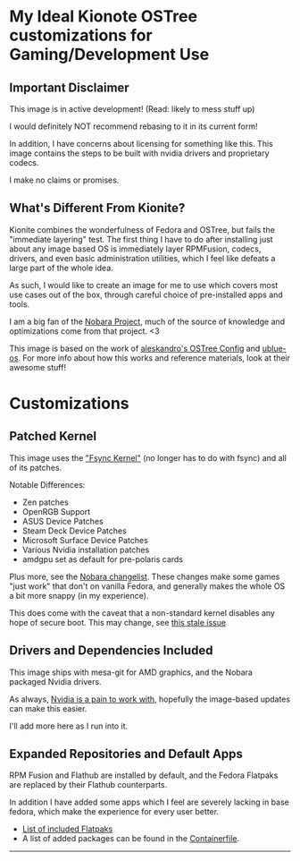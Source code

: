 # My Ideal Kionote OSTree customizations for Gaming/Development Use 

## Important Disclaimer
This image is in active development! (Read: likely to mess stuff up) 

I would definitely NOT recommend rebasing to it in its current form!

In addition, I have concerns about licensing for something like this. This image contains the steps to be built with nvidia drivers and proprietary codecs. 

I make no claims or promises.


## What's Different From Kionite?

Kionite combines the wonderfulness of Fedora and OSTree, but fails the "immediate layering" test. The first thing I have to do after installing just about any image based OS is immediately layer RPMFusion, codecs, drivers, and even basic administration utilities, which I feel like defeats a large part of the whole idea.

As such, I would like to create an image for me to use which covers most use cases out of the box, through careful choice of pre-installed apps and tools.

I am a big fan of the [Nobara Project](https://nobaraproject.org), much of the source of knowledge and optimizations come from that project. <3

This image is based on the work of [aleskandro's OSTree Config](https://github.com/aleskandro/my-ostree-config) and [ublue-os](https://github.com/ublue-os/base). For more info about how this works and reference materials, look at their awesome stuff!

# Customizations

## Patched Kernel
This image uses the ["Fsync Kernel"](https://copr.fedorainfracloud.org/coprs/sentry/kernel-fsync/) (no longer has to do with fsync) and all of its patches.

Notable Differences:
- Zen patches
- OpenRGB Support
- ASUS Device Patches
- Steam Deck Device Patches
- Microsoft Surface Device Patches
- Various Nvidia installation patches
- amdgpu set as default for pre-polaris cards

Plus more, see the [Nobara changelist](https://nobaraproject.org). These changes make some games "just work" that don't on vanilla Fedora, and generally makes the whole OS a bit more snappy (in my experience).

This does come with the caveat that a non-standard kernel disables any hope of secure boot. This may change, see [this stale issue](https://bugzilla.redhat.com/show_bug.cgi?id=2070866)

## Drivers and Dependencies Included
This image ships with mesa-git for AMD graphics, and the Nobara packaged Nvidia drivers.

As always, [Nvidia is a pain to work with](https://nobaraproject.org/docs/nvidia-troubleshooting/the-never-ending-nvidia-driver-story/), hopefully the image-based updates can make this easier.

I'll add more here as I run into it.

## Expanded Repositories and Default Apps
RPM Fusion and Flathub are installed by default, and the Fedora Flatpaks are replaced by their Flathub counterparts.

In addition I have added some apps which I feel are severely lacking in base fedora, which make the experience for every user better.

- [List of included Flatpaks](root/usr/share/ensure-flatpak/applications.list)
- A list of added packages can be found in the [Containerfile](Containerfile).

<hr>